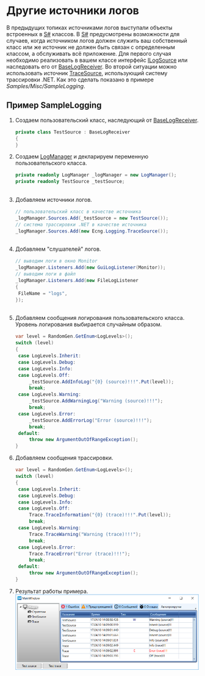 # Другие источники логов

В предыдущих топиках источниками логов выступали объекты встроенных в [S\#](../../api.md) классов. В [S\#](../../api.md) предусмотрены возможности для случаев, когда источником логов должен служить ваш собственный класс или же источник не должен быть связан с определенным классом, а обслуживать всё приложение. Для первого случая необходимо реализовать в вашем классе интерфейс [ILogSource](xref:Ecng.Logging.ILogSource) или наследовать его от [BaseLogReceiver](xref:Ecng.Logging.BaseLogReceiver). Во второй ситуации можно использовать источник [TraceSource](xref:Ecng.Logging.TraceSource), использующий систему трассировки .NET. Как это сделать показано в примере *Samples\/Misc\/SampleLogging*. 

## Пример SampleLogging

1. Создаем пользовательский класс, наследующий от [BaseLogReceiver](xref:Ecng.Logging.BaseLogReceiver).

   ```cs
   private class TestSource : BaseLogReceiver
   {
   }
   ```
2. Создаем [LogManager](xref:Ecng.Logging.LogManager) и декларируем переменную пользовательского класса.

   ```cs
   private readonly LogManager _logManager = new LogManager();
   private readonly TestSource _testSource;
   				
   ```
3. Добавляем источники логов.

   ```cs
   // пользовательский класс в качестве источника
   _logManager.Sources.Add(_testSource = new TestSource());
   // система трассировки .NET в качестве источника
   _logManager.Sources.Add(new Ecng.Logging.TraceSource());
   				
   ```
4. Добавляем "слушателей" логов.

   ```cs
   // выводим логи в окно Monitor
   _logManager.Listeners.Add(new GuiLogListener(Monitor));
   // выводим логи в файл
   _logManager.Listeners.Add(new FileLogListener
   {
   	FileName = "logs",
   });
   				
   ```
5. Добавляем сообщения логирования пользовательского класса. Уровень логирования выбирается случайным образом.

   ```cs
   var level = RandomGen.GetEnum<LogLevels>();
   switch (level)
   {
   	case LogLevels.Inherit:
   	case LogLevels.Debug:
   	case LogLevels.Info:
   	case LogLevels.Off:
   		_testSource.AddInfoLog("{0} (source)!!!".Put(level));
   		break;
   	case LogLevels.Warning:
   		_testSource.AddWarningLog("Warning (source)!!!");
   		break;
   	case LogLevels.Error:
   		_testSource.AddErrorLog("Error (source)!!!");
   		break;
   	default:
   		throw new ArgumentOutOfRangeException();
   }
   ```
6. Добавляем сообщения трассировки.

   ```cs
   var level = RandomGen.GetEnum<LogLevels>();
   switch (level)
   {
   	case LogLevels.Inherit:
   	case LogLevels.Debug:
   	case LogLevels.Info:
   	case LogLevels.Off:
   		Trace.TraceInformation("{0} (trace)!!!".Put(level));
   		break;
   	case LogLevels.Warning:
   		Trace.TraceWarning("Warning (trace)!!!");
   		break;
   	case LogLevels.Error:
   		Trace.TraceError("Error (trace)!!!");
   		break;
   	default:
   		throw new ArgumentOutOfRangeException();
   }
   ```
7. Результат работы примера.![sample logging](../../../images/sample_logging.png)
